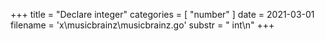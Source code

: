 +++
title = "Declare integer"
categories = [ "number" ]
date = 2021-03-01
filename = 'x\musicbrainz\musicbrainz.go'
substr = " int\n"
+++
